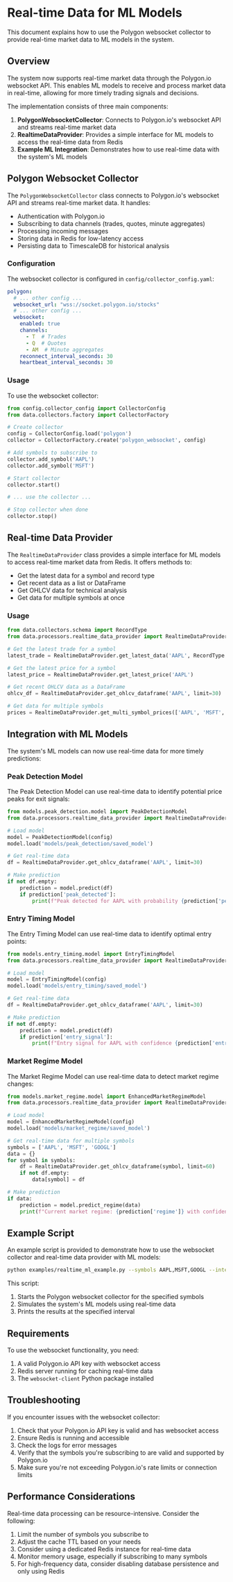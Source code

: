 # Real-time Data for ML Models

This document explains how to use the Polygon websocket collector to provide real-time market data to ML models in the system.

## Overview

The system now supports real-time market data through the Polygon.io websocket API. This enables ML models to receive and process market data in real-time, allowing for more timely trading signals and decisions.

The implementation consists of three main components:

1. **PolygonWebsocketCollector**: Connects to Polygon.io's websocket API and streams real-time market data
2. **RealtimeDataProvider**: Provides a simple interface for ML models to access the real-time data from Redis
3. **Example ML Integration**: Demonstrates how to use real-time data with the system's ML models

## Polygon Websocket Collector

The `PolygonWebsocketCollector` class connects to Polygon.io's websocket API and streams real-time market data. It handles:

- Authentication with Polygon.io
- Subscribing to data channels (trades, quotes, minute aggregates)
- Processing incoming messages
- Storing data in Redis for low-latency access
- Persisting data to TimescaleDB for historical analysis

### Configuration

The websocket collector is configured in `config/collector_config.yaml`:

```yaml
polygon:
  # ... other config ...
  websocket_url: "wss://socket.polygon.io/stocks"
  # ... other config ...
  websocket:
    enabled: true
    channels:
      - T  # Trades
      - Q  # Quotes
      - AM  # Minute aggregates
    reconnect_interval_seconds: 30
    heartbeat_interval_seconds: 30
```

### Usage

To use the websocket collector:

```python
from config.collector_config import CollectorConfig
from data.collectors.factory import CollectorFactory

# Create collector
config = CollectorConfig.load('polygon')
collector = CollectorFactory.create('polygon_websocket', config)

# Add symbols to subscribe to
collector.add_symbol('AAPL')
collector.add_symbol('MSFT')

# Start collector
collector.start()

# ... use the collector ...

# Stop collector when done
collector.stop()
```

## Real-time Data Provider

The `RealtimeDataProvider` class provides a simple interface for ML models to access real-time market data from Redis. It offers methods to:

- Get the latest data for a symbol and record type
- Get recent data as a list or DataFrame
- Get OHLCV data for technical analysis
- Get data for multiple symbols at once

### Usage

```python
from data.collectors.schema import RecordType
from data.processors.realtime_data_provider import RealtimeDataProvider

# Get the latest trade for a symbol
latest_trade = RealtimeDataProvider.get_latest_data('AAPL', RecordType.TRADE)

# Get the latest price for a symbol
latest_price = RealtimeDataProvider.get_latest_price('AAPL')

# Get recent OHLCV data as a DataFrame
ohlcv_df = RealtimeDataProvider.get_ohlcv_dataframe('AAPL', limit=30)

# Get data for multiple symbols
prices = RealtimeDataProvider.get_multi_symbol_prices(['AAPL', 'MSFT', 'GOOGL'])
```

## Integration with ML Models

The system's ML models can now use real-time data for more timely predictions:

### Peak Detection Model

The Peak Detection Model can use real-time data to identify potential price peaks for exit signals:

```python
from models.peak_detection.model import PeakDetectionModel
from data.processors.realtime_data_provider import RealtimeDataProvider

# Load model
model = PeakDetectionModel(config)
model.load('models/peak_detection/saved_model')

# Get real-time data
df = RealtimeDataProvider.get_ohlcv_dataframe('AAPL', limit=30)

# Make prediction
if not df.empty:
    prediction = model.predict(df)
    if prediction['peak_detected']:
        print(f"Peak detected for AAPL with probability {prediction['peak_probability']}")
```

### Entry Timing Model

The Entry Timing Model can use real-time data to identify optimal entry points:

```python
from models.entry_timing.model import EntryTimingModel
from data.processors.realtime_data_provider import RealtimeDataProvider

# Load model
model = EntryTimingModel(config)
model.load('models/entry_timing/saved_model')

# Get real-time data
df = RealtimeDataProvider.get_ohlcv_dataframe('AAPL', limit=30)

# Make prediction
if not df.empty:
    prediction = model.predict(df)
    if prediction['entry_signal']:
        print(f"Entry signal for AAPL with confidence {prediction['entry_confidence']}")
```

### Market Regime Model

The Market Regime Model can use real-time data to detect market regime changes:

```python
from models.market_regime.model import EnhancedMarketRegimeModel
from data.processors.realtime_data_provider import RealtimeDataProvider

# Load model
model = EnhancedMarketRegimeModel(config)
model.load('models/market_regime/saved_model')

# Get real-time data for multiple symbols
symbols = ['AAPL', 'MSFT', 'GOOGL']
data = {}
for symbol in symbols:
    df = RealtimeDataProvider.get_ohlcv_dataframe(symbol, limit=60)
    if not df.empty:
        data[symbol] = df

# Make prediction
if data:
    prediction = model.predict_regime(data)
    print(f"Current market regime: {prediction['regime']} with confidence {prediction['confidence']}")
```

## Example Script

An example script is provided to demonstrate how to use the websocket collector and real-time data provider with ML models:

```bash
python examples/realtime_ml_example.py --symbols AAPL,MSFT,GOOGL --interval 5
```

This script:
1. Starts the Polygon websocket collector for the specified symbols
2. Simulates the system's ML models using real-time data
3. Prints the results at the specified interval

## Requirements

To use the websocket functionality, you need:

1. A valid Polygon.io API key with websocket access
2. Redis server running for caching real-time data
3. The `websocket-client` Python package installed

## Troubleshooting

If you encounter issues with the websocket collector:

1. Check that your Polygon.io API key is valid and has websocket access
2. Ensure Redis is running and accessible
3. Check the logs for error messages
4. Verify that the symbols you're subscribing to are valid and supported by Polygon.io
5. Make sure you're not exceeding Polygon.io's rate limits or connection limits

## Performance Considerations

Real-time data processing can be resource-intensive. Consider the following:

1. Limit the number of symbols you subscribe to
2. Adjust the cache TTL based on your needs
3. Consider using a dedicated Redis instance for real-time data
4. Monitor memory usage, especially if subscribing to many symbols
5. For high-frequency data, consider disabling database persistence and only using Redis

